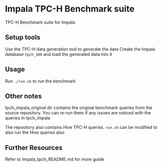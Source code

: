 # Impala TPC-H Benchmark suite
TPC-H Benchmark suite for Impala. 

## Setup tools
Use the TPC-H data generation tool to generate the data
Create the Impala database `tpch_300` and load the generated data into it

## Usage
Run `./run.sh` to run the benchmark

## Other notes
tpch_impala_original dir contains the original benchmark queries from the source repository. You can re-run them if any issues are noticed with the queries in tpch_impala

The repository also contains Hive TPC-H queries. `run.sh` can be modified to also run the Hive queries also

## Further Resources
Refer to Impala_tpch_README.md for more guide
